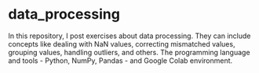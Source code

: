 # data_processing
In this repository, I post exercises about data processing. They can include concepts like dealing with NaN values, correcting mismatched values, grouping values, handling outliers, and others. The programming language and tools - Python, NumPy, Pandas - and Google Colab environment.
